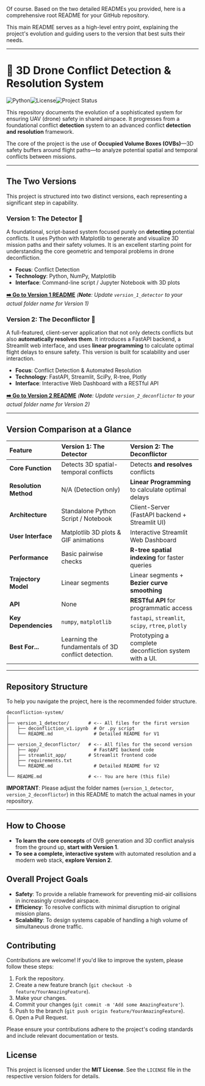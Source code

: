 Of course. Based on the two detailed READMEs you provided, here is a comprehensive root README for your GitHub repository.

This main README serves as a high-level entry point, explaining the project's evolution and guiding users to the version that best suits their needs.

---

# 🚁 3D Drone Conflict Detection & Resolution System

![Python](https://img.shields.io/badge/Python-3.8%2B-blue.svg)![License](https://img.shields.io/badge/License-MIT-green.svg)![Project Status](https://img.shields.io/badge/status-evolving-orange.svg)

This repository documents the evolution of a sophisticated system for ensuring UAV (drone) safety in shared airspace. It progresses from a foundational conflict **detection** system to an advanced conflict **detection and resolution** framework.

The core of the project is the use of **Occupied Volume Boxes (OVBs)**—3D safety buffers around flight paths—to analyze potential spatial and temporal conflicts between missions.

---

## The Two Versions

This project is structured into two distinct versions, each representing a significant step in capability.

### Version 1: The Detector 🔬
A foundational, script-based system focused purely on **detecting** potential conflicts. It uses Python with Matplotlib to generate and visualize 3D mission paths and their safety volumes. It is an excellent starting point for understanding the core geometric and temporal problems in drone deconfliction.

- **Focus**: Conflict Detection
- **Technology**: Python, NumPy, Matplotlib
- **Interface**: Command-line script / Jupyter Notebook with 3D plots

**[➡️ Go to Version 1 README](./version_1_detector/README.md)**
*(**Note**: Update `version_1_detector` to your actual folder name for Version 1)*

### Version 2: The Deconflictor 🚀
A full-featured, client-server application that not only detects conflicts but also **automatically resolves them**. It introduces a FastAPI backend, a Streamlit web interface, and uses **linear programming** to calculate optimal flight delays to ensure safety. This version is built for scalability and user interaction.

- **Focus**: Conflict Detection & Automated Resolution
- **Technology**: FastAPI, Streamlit, SciPy, R-tree, Plotly
- **Interface**: Interactive Web Dashboard with a RESTful API

**[➡️ Go to Version 2 README](./version_2_deconflictor/README.md)**
*(**Note**: Update `version_2_deconflictor` to your actual folder name for Version 2)*

---

## Version Comparison at a Glance

| Feature | Version 1: The Detector | Version 2: The Deconflictor |
| :--- | :--- | :--- |
| **Core Function** | Detects 3D spatial-temporal conflicts | Detects **and resolves** conflicts |
| **Resolution Method**| N/A (Detection only) | **Linear Programming** to calculate optimal delays |
| **Architecture** | Standalone Python Script / Notebook | Client-Server (FastAPI backend + Streamlit UI) |
| **User Interface** | Matplotlib 3D plots & GIF animations | Interactive Streamlit Web Dashboard |
| **Performance** | Basic pairwise checks | **R-tree spatial indexing** for faster queries |
| **Trajectory Model** | Linear segments | Linear segments + **Bezier curve smoothing** |
| **API** | None | **RESTful API** for programmatic access |
| **Key Dependencies**| `numpy`, `matplotlib` | `fastapi`, `streamlit`, `scipy`, `rtree`, `plotly` |
| **Best For...** | Learning the fundamentals of 3D conflict detection. | Prototyping a complete deconfliction system with a UI. |

---

## Repository Structure

To help you navigate the project, here is the recommended folder structure.

```
deconfliction-system/
│
├── version_1_detector/       # <-- All files for the first version
│   ├── deconfliction_v1.ipynb  # Or .py script
│   └── README.md               # Detailed README for V1
│
├── version_2_deconflictor/   # <-- All files for the second version
│   ├── app/                    # FastAPI backend code
│   ├── streamlit_app/        # Streamlit frontend code
│   ├── requirements.txt
│   └── README.md               # Detailed README for V2
│
└── README.md                 # <-- You are here (this file)
```
**IMPORTANT**: Please adjust the folder names (`version_1_detector`, `version_2_deconflictor`) in this README to match the actual names in your repository.

---

## How to Choose

- **To learn the core concepts** of OVB generation and 3D conflict analysis from the ground up, **start with Version 1**.
- **To see a complete, interactive system** with automated resolution and a modern web stack, **explore Version 2**.

## Overall Project Goals

- **Safety**: To provide a reliable framework for preventing mid-air collisions in increasingly crowded airspace.
- **Efficiency**: To resolve conflicts with minimal disruption to original mission plans.
- **Scalability**: To design systems capable of handling a high volume of simultaneous drone traffic.

## Contributing

Contributions are welcome! If you'd like to improve the system, please follow these steps:

1.  Fork the repository.
2.  Create a new feature branch (`git checkout -b feature/YourAmazingFeature`).
3.  Make your changes.
4.  Commit your changes (`git commit -m 'Add some AmazingFeature'`).
5.  Push to the branch (`git push origin feature/YourAmazingFeature`).
6.  Open a Pull Request.

Please ensure your contributions adhere to the project's coding standards and include relevant documentation or tests.

## License

This project is licensed under the **MIT License**. See the `LICENSE` file in the respective version folders for details.
